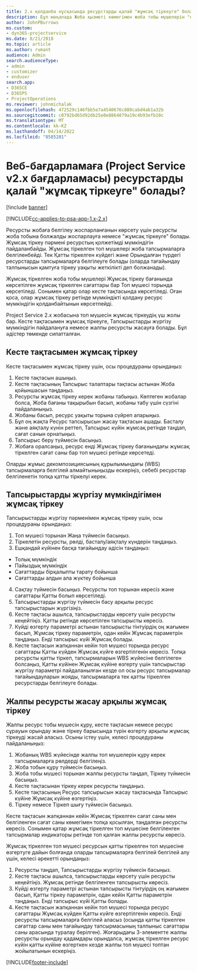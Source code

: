 ```yaml
---
title: 2.x қолданба нұсқасында ресурстарды қалай "жұмсақ тіркеуге" болады?
description: Бұл мақалада Жоба қызметі көмегімен жоба тобы мүшелерін "жұмсақ тіркеу" жолы сипатталған.
author: JohnPBurrows
ms.custom:
- dyn365-projectservice
ms.date: 8/21/2018
ms.topic: article
ms.author: rumant
audience: Admin
search.audienceType:
- admin
- customizer
- enduser
search.app:
- D365CE
- D365PS
- ProjectOperations
ms.reviewer: johnmichalak
ms.openlocfilehash: 472529c146fbb5e7a4540676c880cabd4ab1a32b
ms.sourcegitcommit: c0792bd65d92db25e0e8864879a19c4b93efb10c
ms.translationtype: MT
ms.contentlocale: kk-KZ
ms.lasthandoff: 04/14/2022
ms.locfileid: "8585201"
---
```

# <a name="how-do-i-soft-book-resources-in-the-web-app-project-service-app-v2x"></a>Веб-бағдарламаға (Project Service v2.x бағдарламасы) ресурстарды қалай "жұмсақ тіркеуге" болады?

[!include [banner](../includes/psa-now-project-operations.md)]

[!INCLUDE[cc-applies-to-psa-app-1.x-2.x](../includes/cc-applies-to-psa-app-1x-2x.md)]

Ресурсты жобаға белгілеу жоспарланғанын көрсету үшін ресурсты жоба тобына болжалды жоспарлауға немесе "жұмсақ тіркеуге" болады. Жұмсақ тіркеу пәрмені ресурстың қолжетімді мүмкіндігін пайдаланбайды. Жұмсақ тіркелген топ мүшелері жоба тапсырмаларға белгіленбейді. Тек Қатты тіркелген күйдегі және Орындалған түрдегі ресурстарды тапсырмаларға белгілеуге болады (оларда тағайындау талпынысын қамтуға тіркеу уақыты жеткілікті деп болжанады).

Жұмсақ тіркелген жоба тобы мүшелері Жұмсақ тіркеу бағанында көрсетілген жұмсақ тіркелген сағаттары бар Топ мүшесі торында көрсетіледі. Сонымен қатар олар кесте тақтасында көрсетіледі. Оған қоса, олар жұмсақ тіркеу ретінде мүмкіндікті қолдану ресурс мүмкіндігін қолданбайтынын көрсетпейді.

Project Service 2.x жобасына топ мүшесін жұмсақ тіркеудің үш жолы бар. Кесте тақтасымен жұмсақ тіркеуге, Тапсырыстарды жүргізу мүмкіндігін пайдалануға немесе жалпы ресурсты жасауға болады. Бұл әдістер төменде сипатталған.

## <a name="soft-book-with-the-schedule-board"></a>Кесте тақтасымен жұмсақ тіркеу

Кесте тақтасымен жұмсақ тіркеу үшін, осы процедураны орындаңыз: 
1. Кесте тақтасын ашыңыз.
2. Кесте тақтасының Тапсырыс талаптары тақтасы астынан Жоба қойыншасын таңдаңыз.
3. Ресурсты жұмсақ тіркеу керек жобаны табыңыз. Көптеген жобалар болса, Жоба бағаны тақырыбын басып, жобаны табу үшін сүзгіні пайдаланыңыз.
4. Жобаны басып, ресурс уақыты торына сүйреп апарыңыз.
5. Бұл оң жақта Ресурс тапсырысын жасау тақтасын ашады. Басталу және аяқталу күнін реттеп, Тапсырыс күйін жұмсақ ретінде таңдап, сағат санын орнатыңыз. 
6. Тапсырыс беру түймесін басыңыз.
7. Жобаға оралсаңыз, ресурс енді Жұмсақ тіркеу бағанындағы жұмсақ тіркелген сағат саны бар топ мүшесі ретінде көрсетеді.

Оларды жұмыс декомпозициясының құрылымындағы (WBS) тапсырмаларға белгілей алмайтыныңызды ескеріңіз, себебі ресурстар белгіленетін топқа қатты тіркелуі керек.

## <a name="soft-book-using-the-maintain-bookings-feature"></a>Тапсырыстарды жүргізу мүмкіндігімен жұмсақ тіркеу

Тапсырыстарды жүргізу пәрменімен жұмсақ тіркеу үшін, осы процедураны орындаңыз:
1. Топ мүшесі торынан Жаңа түймесін басыңыз.
2. Тіркелетін ресурсты, рөлді, басталу/аяқталу күндерін таңдаңыз.
3. Ешқандай күйінен басқа тағайындау әдісін таңдаңыз:
- Толық мүмкіндік
- Пайыздық мүмкіндік
- Сағаттарды бірқалыпты тарату бойынша
- Сағаттарды алдын ала жүктеу бойынша
4. Сақтау түймесін басыңыз. Ресурсты топ торынан көресіз және сағаттары Қатты болып көрсетіледі.
5. Тапсырыстарды жүргізу түймесін басу арқылы ресурс тапсырыстарын жүргізіңіз.
6. Кесте тақтасы ашылса, тапсырыстарды көрсету үшін ресурсты кеңейтіңіз. Қатты ретінде көрсетілген тапсырысты көресіз.
7. Күйді өзгерту параметрі астынан тапсырысты тінтуірдің оң жағымен басып, Жұмсақ тіркеу параметрін, одан кейін Жұмсақ параметрін таңдаңыз. Енді тапсырыс күйі Жұмсақ болады.
8. Кесте тақтасын жапқаннан кейін топ мүшесі торында ресурс сағаттары Қатты күйден Жұмсақ күйге өзгертілгенін көресіз.
Топқа ресурсты қатты тіркеп, тапсырмаларын WBS жүйесіне белгілеген болсаңыз, Қатты күйінен Жұмсақ күйіне өзгерту үшін тапсырыстар жүргізу параметрі пайдаланылған кезде ол осы ресурс тапсырмалар тағайындауларын жояды, тапсырмаларға тек қатты тіркелген ресурстарды белгілеуге болады.

## <a name="soft-book-by-creating-a-generic-resource"></a>Жалпы ресурсты жасау арқылы жұмсақ тіркеу

Жалпы ресурс тобы мүшесін құру, кесте тақтасын немесе ресурс сұрауын орындау және тіркеу барысында түрін өзгерту арқылы жұмсақ тіркеуді жасай аласыз.
Осыны істеу үшін, келесі процедураны пайдаланыңыз:

1. Жобаның WBS жүйесінде жалпы топ мүшелерін құру керек тапсырмаларға рөлдерді белгілеңіз.
2. Жоба тобын құру түймесін басыңыз.
3. Жоба тобы мүшесі торынан жалпы ресурсты таңдап, Тіркеу түймесін басыңыз.
4. Кесте тақтасынан тіркеу керек ресурсты таңдаңыз.
5. Кесте тақтасының Ресурс тапсырысын жасау тақтасында Тапсырыс күйіне Жұмсақ күйіне өзгертіңіз.
6. Тіркеу немесе Тіркеп шығу түймесін басыңыз.

Кесте тақтасын жапқаннан кейін Жұмсақ тіркелген сағат саны мен белгіленген сағат саны көмегімен топқа қосылған, таңдалған ресурсты көресіз. Сонымен қатар жұмсақ тіркелген топ мүшесіне белгіленген тапсырмалар индикаторы ретінде топ қалған жалпы ресурсты көресіз.

Жұмсақ тіркелген топ мүшесі ресурсын қатты тіркелген топ мүшесіне өзгертуге дайын болғанда оларды тапсырмаларға белгілей белгілей алу үшін, келесі әрекетті орындаңыз:

1. Ресурсты таңдап, Тапсырыстарды жүргізу түймесін басыңыз.
2. Кесте тақтасы ашылса, тапсырыстарды көрсету үшін ресурсты кеңейтіңіз. Жұмсақ ретінде белгіленген тапсырысты көресіз.
3. Күйді өзгерту параметрі астынан тапсырысты тінтуірдің оң жағымен басып, Қатты тіркеу параметрін, одан кейін Қатты параметрін таңдаңыз. Енді тапсырыс күйі Қатты болады.
4. Кесте тақтасын жапқаннан кейін топ мүшесі торында ресурс сағаттары Жұмсақ күйден Қатты күйге өзгертілгенін көресіз. Енді ресурсты тапсырмаларға белгілей аласыз (осында қатты тіркелген сағаттар саны мен тағайындау тапсырмасының талпыныс сағаттары саны арасында туралау берілген). Жоғарыдағы 3-элементте жалпы ресурсты орындау қадамдары орындалса, жұмсақ тіркелген ресурс күйін қатты күйіне өзгерткен кезде жалпы топ мүшесі топтан жойылатынын ескеріңіз.


[!INCLUDE[footer-include](../includes/footer-banner.md)]
